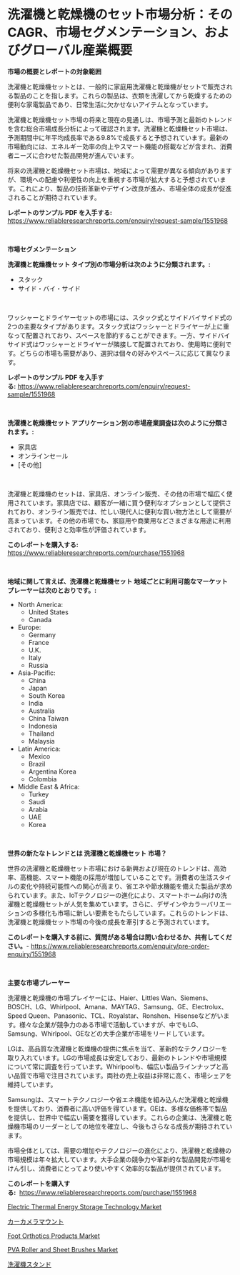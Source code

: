 <p><h1>洗濯機と乾燥機のセット市場分析：そのCAGR、市場セグメンテーション、およびグローバル産業概要</h1></p><p><strong>市場の概要とレポートの対象範囲</strong></p>
<p><p>洗濯機と乾燥機セットとは、一般的に家庭用洗濯機と乾燥機がセットで販売される製品のことを指します。これらの製品は、衣類を洗濯してから乾燥するための便利な家電製品であり、日常生活に欠かせないアイテムとなっています。</p><p>洗濯機と乾燥機セット市場の将来と現在の見通しは、市場予測と最新のトレンドを含む総合市場成長分析によって確認されます。洗濯機と乾燥機セット市場は、予測期間中に年平均成長率である9.8%で成長すると予想されています。最新の市場動向には、エネルギー効率の向上やスマート機能の搭載などが含まれ、消費者ニーズに合わせた製品開発が進んでいます。</p><p>将来の洗濯機と乾燥機セット市場は、地域によって需要が異なる傾向がありますが、環境への配慮や利便性の向上を重視する市場が拡大すると予想されています。これにより、製品の技術革新やデザイン改良が進み、市場全体の成長が促進されることが期待されています。</p></p>
<p><strong>レポートのサンプル PDF を入手する:</strong> <a href="https://www.reliableresearchreports.com/enquiry/request-sample/1551968">https://www.reliableresearchreports.com/enquiry/request-sample/1551968</a></p>
<p>&nbsp;</p>
<p><strong>市場セグメンテーション</strong></p>
<p><strong>洗濯機と乾燥機セット タイプ別の市場分析は次のように分類されます。:</strong></p>
<p><ul><li>スタック</li><li>サイド・バイ・サイド</li></ul></p>
<p>&nbsp;</p>
<p><p>ワッシャーとドライヤーセットの市場には、スタック式とサイドバイサイド式の2つの主要なタイプがあります。スタック式はワッシャーとドライヤーが上に重なって配置されており、スペースを節約することができます。一方、サイドバイサイド式はワッシャーとドライヤーが隣接して配置されており、使用時に便利です。どちらの市場も需要があり、選択は個々の好みやスペースに応じて異なります。</p></p>
<p><strong>レポートのサンプル PDF を入手する:</strong>&nbsp;<a href="https://www.reliableresearchreports.com/enquiry/request-sample/1551968">https://www.reliableresearchreports.com/enquiry/request-sample/1551968</a></p>
<p>&nbsp;</p>
<p><strong> 洗濯機と乾燥機セット アプリケーション別の市場産業調査は次のように分類されます。:</strong></p>
<p><ul><li>家具店</li><li>オンラインセール</li><li>[その他]</li></ul></p>
<p>&nbsp;</p>
<p><p>洗濯機と乾燥機のセットは、家具店、オンライン販売、その他の市場で幅広く使用されています。家具店では、顧客が一緒に買う便利なオプションとして提供されており、オンライン販売では、忙しい現代人に便利な買い物方法として需要が高まっています。その他の市場でも、家庭用や商業用などさまざまな用途に利用されており、便利さと効率性が評価されています。</p></p>
<p><strong>このレポートを購入する:</strong>&nbsp; <a href="https://www.reliableresearchreports.com/purchase/1551968">https://www.reliableresearchreports.com/purchase/1551968</a></p>
<p>&nbsp;</p>
<p><strong>地域に関して言えば、洗濯機と乾燥機セット 地域ごとに利用可能なマーケットプレーヤーは次のとおりです。:</strong></p>
<p><ul>
    <li>
        North America:
        <ul>
            <li>United States</li>
            <li>Canada</li>
        </ul>
    </li>
    <li>
        Europe:
        <ul>
            <li>Germany</li>
            <li>France</li>
            <li>U.K.</li>
            <li>Italy</li>
            <li>Russia</li>
        </ul>
    </li>
    <li>
        Asia-Pacific:
        <ul>
            <li>China</li>
            <li>Japan</li>
            <li>South Korea</li>
            <li>India</li>
            <li>Australia</li>
            <li>China Taiwan</li>
            <li>Indonesia</li>
            <li>Thailand</li>
            <li>Malaysia</li>
        </ul>
    </li>
    <li>
        Latin America:
        <ul>
            <li>Mexico</li>
            <li>Brazil</li>
            <li>Argentina Korea</li>
            <li>Colombia</li>
        </ul>
    </li>
    <li>
        Middle East & Africa:
        <ul>
            <li>Turkey</li>
            <li>Saudi</li>
            <li>Arabia</li>
            <li>UAE</li>
            <li>Korea</li>
        </ul>
    </li>
    </ul></p>
<p>&nbsp;</p>
<p><strong>世界の新たなトレンドとは 洗濯機と乾燥機セット 市場？</strong></p>
<p><p>世界の洗濯機と乾燥機セット市場における新興および現在のトレンドは、高効率、高機能、スマート機能の採用が増加していることです。消費者の生活スタイルの変化や持続可能性への関心が高まり、省エネや節水機能を備えた製品が求められています。また、IoTテクノロジーの進化により、スマートホーム向けの洗濯機と乾燥機セットが人気を集めています。さらに、デザインやカラーバリエーションの多様化も市場に新しい要素をもたらしています。これらのトレンドは、洗濯機と乾燥機セット市場の今後の成長を牽引すると予測されています。</p></p>
<p><strong>このレポートを購入する前に、質問がある場合は問い合わせるか、共有してください。</strong>- <a href="https://www.reliableresearchreports.com/enquiry/pre-order-enquiry/1551968">https://www.reliableresearchreports.com/enquiry/pre-order-enquiry/1551968</a></p>
<p>&nbsp;</p>
<p><strong>主要な市場プレーヤー</strong></p>
<p><p>洗濯機と乾燥機の市場プレイヤーには、Haier、Littles Wan、Siemens、BOSCH、LG、Whirlpool、Amana、MAYTAG、Samsung、GE、Electrolux、Speed Queen、Panasonic、TCL、Royalstar、Ronshen、Hisenseなどがいます。様々な企業が競争力のある市場で活動していますが、中でもLG、Samsung、Whirlpool、GEなどの大手企業が市場をリードしています。</p><p>LGは、高品質な洗濯機と乾燥機の提供に焦点を当て、革新的なテクノロジーを取り入れています。LGの市場成長は安定しており、最新のトレンドや市場規模について常に調査を行っています。Whirlpoolも、幅広い製品ラインナップと高い品質で市場で注目されています。両社の売上収益は非常に高く、市場シェアを維持しています。</p><p>Samsungは、スマートテクノロジーや省エネ機能を組み込んだ洗濯機と乾燥機を提供しており、消費者に高い評価を得ています。GEは、多様な価格帯で製品を提供し、世界中で幅広い需要を獲得しています。これらの企業は、洗濯機と乾燥機市場のリーダーとしての地位を確立し、今後もさらなる成長が期待されています。</p><p>市場全体としては、需要の増加やテクノロジーの進化により、洗濯機と乾燥機の市場規模は年々拡大しています。大手企業の競争力や革新的な製品開発が市場をけん引し、消費者にとってより使いやすく効率的な製品が提供されています。</p></p>
<p><strong>このレポートを購入する:</strong>&nbsp;&nbsp;<a href="https://www.reliableresearchreports.com/purchase/1551968">https://www.reliableresearchreports.com/purchase/1551968</a></p>
<p><p><a href="https://issuu.com/reportprime-2/docs/electric-thermal-energy-storage-technology-market-">Electric Thermal Energy Storage Technology Market</a></p><p><a href="https://github.com/NashBeahan2023/Market-Research-Report-List-1/blob/main/43460007156.md">カーカメラマウント</a></p><p><a href="https://github.com/pjcfca/Market-Research-Report-List-1/blob/main/foot-orthotics-products-market.md">Foot Orthotics Products Market</a></p><p><a href="https://issuu.com/reportprime-2/docs/pva-roller-and-sheet-brushes-market-size-2030.pptx">PVA Roller and Sheet Brushes Market</a></p><p><a href="https://github.com/joaejkdzgyljvo6/Market-Research-Report-List-1/blob/main/90544557155.md">洗濯機スタンド</a></p></p>